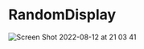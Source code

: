 # RandomDisplay
![Screen Shot 2022-08-12 at 21 03 41](https://user-images.githubusercontent.com/26628508/184417409-8a586312-57b9-4c79-9a2a-59e93635ab52.png)

